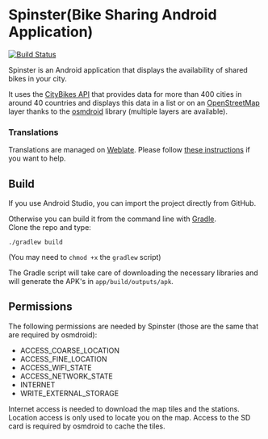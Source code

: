 # Spinster(Bike Sharing Android Application)

[![Build Status](https://travis-ci.org/bparmentier/Spinster.svg?branch=master)](https://travis-ci.org/bparmentier/Spinster)

Spinster is an Android application that displays the availability of shared bikes in your
city.

It uses the [CityBikes API](http://api.citybik.es/v2/) that provides data for more than 400 cities in around 40 countries and displays this data in a list or on an [OpenStreetMap](https://www.openstreetmap.org) layer
thanks to the [osmdroid](https://github.com/osmdroid/osmdroid) library (multiple layers are available).

### Translations

Translations are managed on [Weblate](https://hosted.weblate.org/). Please follow [these instructions](https://hosted.weblate.org/engage/Spinster/) if you want to help.

## Build

If you use Android Studio, you can import the project directly from GitHub.

Otherwise you can build it from the command line with
[Gradle](https://developer.android.com/sdk/installing/studio-build.html).  
Clone the repo and type:

    ./gradlew build

(You may need to `chmod +x` the `gradlew` script)

The Gradle script will take care of downloading the necessary libraries and will generate the APK's
in `app/build/outputs/apk`.

## Permissions

The following permissions are needed by Spinster (those are the same that are required by
osmdroid):

* ACCESS_COARSE_LOCATION
* ACCESS_FINE_LOCATION
* ACCESS_WIFI_STATE
* ACCESS_NETWORK_STATE
* INTERNET
* WRITE_EXTERNAL_STORAGE

Internet access is needed to download the map tiles and the stations. Location access is only used
to locate you on the map. Access to the SD card is required by osmdroid to cache the tiles.

